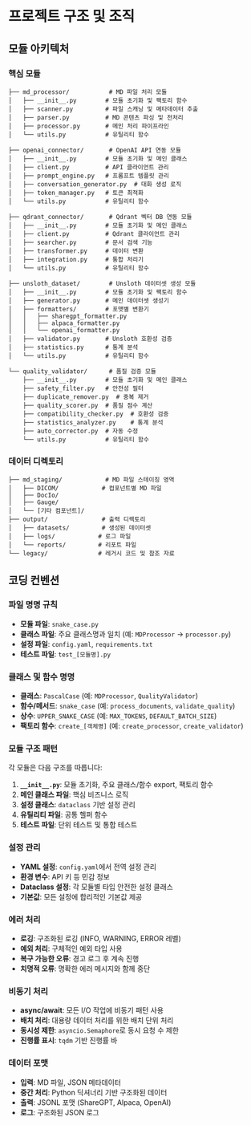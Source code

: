 # 프로젝트 구조 및 조직

## 모듈 아키텍처

### 핵심 모듈
```
├── md_processor/           # MD 파일 처리 모듈
│   ├── __init__.py        # 모듈 초기화 및 팩토리 함수
│   ├── scanner.py         # 파일 스캐닝 및 메타데이터 추출
│   ├── parser.py          # MD 콘텐츠 파싱 및 전처리
│   ├── processor.py       # 메인 처리 파이프라인
│   └── utils.py           # 유틸리티 함수

├── openai_connector/       # OpenAI API 연동 모듈
│   ├── __init__.py        # 모듈 초기화 및 메인 클래스
│   ├── client.py          # API 클라이언트 관리
│   ├── prompt_engine.py   # 프롬프트 템플릿 관리
│   ├── conversation_generator.py  # 대화 생성 로직
│   ├── token_manager.py   # 토큰 최적화
│   └── utils.py           # 유틸리티 함수

├── qdrant_connector/       # Qdrant 벡터 DB 연동 모듈
│   ├── __init__.py        # 모듈 초기화 및 메인 클래스
│   ├── client.py          # Qdrant 클라이언트 관리
│   ├── searcher.py        # 문서 검색 기능
│   ├── transformer.py     # 데이터 변환
│   ├── integration.py     # 통합 처리기
│   └── utils.py           # 유틸리티 함수

├── unsloth_dataset/        # Unsloth 데이터셋 생성 모듈
│   ├── __init__.py        # 모듈 초기화 및 팩토리 함수
│   ├── generator.py       # 메인 데이터셋 생성기
│   ├── formatters/        # 포맷별 변환기
│   │   ├── sharegpt_formatter.py
│   │   ├── alpaca_formatter.py
│   │   └── openai_formatter.py
│   ├── validator.py       # Unsloth 호환성 검증
│   ├── statistics.py      # 통계 분석
│   └── utils.py           # 유틸리티 함수

└── quality_validator/      # 품질 검증 모듈
    ├── __init__.py        # 모듈 초기화 및 메인 클래스
    ├── safety_filter.py   # 안전성 필터
    ├── duplicate_remover.py  # 중복 제거
    ├── quality_scorer.py  # 품질 점수 계산
    ├── compatibility_checker.py  # 호환성 검증
    ├── statistics_analyzer.py    # 통계 분석
    ├── auto_corrector.py  # 자동 수정
    └── utils.py           # 유틸리티 함수
```

### 데이터 디렉토리
```
├── md_staging/            # MD 파일 스테이징 영역
│   ├── DICOM/            # 컴포넌트별 MD 파일
│   ├── DocIo/
│   ├── Gauge/
│   └── [기타 컴포넌트]/
├── output/               # 출력 디렉토리
│   ├── datasets/         # 생성된 데이터셋
│   ├── logs/            # 로그 파일
│   └── reports/         # 리포트 파일
└── legacy/              # 레거시 코드 및 참조 자료
```

## 코딩 컨벤션

### 파일 명명 규칙
- **모듈 파일**: `snake_case.py`
- **클래스 파일**: 주요 클래스명과 일치 (예: `MDProcessor` → `processor.py`)
- **설정 파일**: `config.yaml`, `requirements.txt`
- **테스트 파일**: `test_[모듈명].py`

### 클래스 및 함수 명명
- **클래스**: `PascalCase` (예: `MDProcessor`, `QualityValidator`)
- **함수/메서드**: `snake_case` (예: `process_documents`, `validate_quality`)
- **상수**: `UPPER_SNAKE_CASE` (예: `MAX_TOKENS`, `DEFAULT_BATCH_SIZE`)
- **팩토리 함수**: `create_[객체명]` (예: `create_processor`, `create_validator`)

### 모듈 구조 패턴
각 모듈은 다음 구조를 따릅니다:
1. **`__init__.py`**: 모듈 초기화, 주요 클래스/함수 export, 팩토리 함수
2. **메인 클래스 파일**: 핵심 비즈니스 로직
3. **설정 클래스**: `dataclass` 기반 설정 관리
4. **유틸리티 파일**: 공통 헬퍼 함수
5. **테스트 파일**: 단위 테스트 및 통합 테스트

### 설정 관리
- **YAML 설정**: `config.yaml`에서 전역 설정 관리
- **환경 변수**: API 키 등 민감 정보
- **Dataclass 설정**: 각 모듈별 타입 안전한 설정 클래스
- **기본값**: 모든 설정에 합리적인 기본값 제공

### 에러 처리
- **로깅**: 구조화된 로깅 (INFO, WARNING, ERROR 레벨)
- **예외 처리**: 구체적인 예외 타입 사용
- **복구 가능한 오류**: 경고 로그 후 계속 진행
- **치명적 오류**: 명확한 에러 메시지와 함께 중단

### 비동기 처리
- **async/await**: 모든 I/O 작업에 비동기 패턴 사용
- **배치 처리**: 대용량 데이터 처리를 위한 배치 단위 처리
- **동시성 제한**: `asyncio.Semaphore`로 동시 요청 수 제한
- **진행률 표시**: `tqdm` 기반 진행률 바

### 데이터 포맷
- **입력**: MD 파일, JSON 메타데이터
- **중간 처리**: Python 딕셔너리 기반 구조화된 데이터
- **출력**: JSONL 포맷 (ShareGPT, Alpaca, OpenAI)
- **로그**: 구조화된 JSON 로그